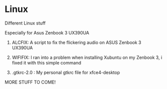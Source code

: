 # Linux
Different Linux stuff

Especially for Asus Zenbook 3 UX390UA

1. ALCFIX: A script to fix the flickering audio on ASUS Zenbook 3 UX390UA

2. WIFIFIX: I ran into a problem when installing Xubuntu on my Zenbook 3, i fixed it with this simple command

3. .gtkrc-2.0 : My personal gtkrc file for xfce4-desktop



MORE STUFF TO COME!
